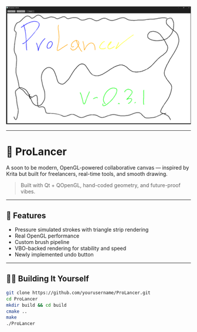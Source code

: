 <!-- Screenshot -->
<p align="center">
  <img src="assets/screenshot.png" alt="App Screenshot" width="700"/>
</p>

---

# 🎨 ProLancer

A soon to be modern, OpenGL-powered collaborative canvas — inspired by Krita but built for freelancers, real-time tools, and smooth drawing.

> Built with Qt + QOpenGL, hand-coded geometry, and future-proof vibes.

---

## 🚀 Features

- Pressure simulated strokes with triangle strip rendering
- Real OpenGL performance
- Custom brush pipeline
- VBO-backed rendering for stability and speed
- Newly implemented undo button

---

## 🧑‍💻 Building It Yourself

```bash
git clone https://github.com/yourusername/ProLancer.git
cd ProLancer
mkdir build && cd build
cmake ..
make
./ProLancer
